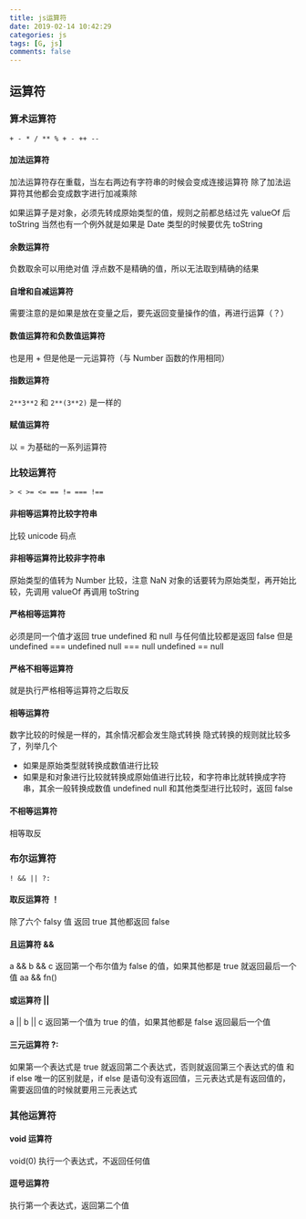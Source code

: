 ```yaml
---
title: js运算符
date: 2019-02-14 10:42:29
categories: js
tags: [G, js]
comments: false
---
```


## 运算符

### 算术运算符

`+ - * / ** % + - ++ -- `

#### 加法运算符

加法运算符存在重载，当左右两边有字符串的时候会变成连接运算符
除了加法运算符其他都会变成数字进行加减乘除

如果运算子是对象，必须先转成原始类型的值，规则之前都总结过先 valueOf 后 toString
当然也有一个例外就是如果是 Date 类型的时候要优先 toString

#### 余数运算符

负数取余可以用绝对值
浮点数不是精确的值，所以无法取到精确的结果

#### 自增和自减运算符

需要注意的是如果是放在变量之后，要先返回变量操作的值，再进行运算（？）

#### 数值运算符和负数值运算符

也是用 + 但是他是一元运算符（与 Number 函数的作用相同）

#### 指数运算符

`2**3**2` 和 `2**(3**2)` 是一样的

#### 赋值运算符

以 = 为基础的一系列运算符


### 比较运算符

` > < >= <= == != === !== `

#### 非相等运算符比较字符串

比较 unicode 码点

#### 非相等运算符比较非字符串

原始类型的值转为 Number 比较，注意 NaN
对象的话要转为原始类型，再开始比较，先调用 valueOf 再调用 toString

#### 严格相等运算符

必须是同一个值才返回 true
undefined 和 null 与任何值比较都是返回 false
但是 undefined === undefined null === null undefined == null

#### 严格不相等运算符

就是执行严格相等运算符之后取反

#### 相等运算符

数字比较的时候是一样的，其余情况都会发生隐式转换
隐式转换的规则就比较多了，列举几个
- 如果是原始类型就转换成数值进行比较
- 如果是和对象进行比较就转换成原始值进行比较，和字符串比就转换成字符串，其余一般转换成数值
undefined null 和其他类型进行比较时，返回 false

#### 不相等运算符

相等取反


### 布尔运算符

```
! && || ?:
```

#### 取反运算符 ！

除了六个 falsy 值 返回 true 其他都返回 false

#### 且运算符 &&

a && b && c 返回第一个布尔值为 false 的值，如果其他都是 true 就返回最后一个值
aa && fn()

#### 或运算符 || 

a || b || c 返回第一个值为 true 的值，如果其他都是 false 返回最后一个值

#### 三元运算符 ?:

如果第一个表达式是 true 就返回第二个表达式，否则就返回第三个表达式的值
和 if else 唯一的区别就是，if else 是语句没有返回值，三元表达式是有返回值的，需要返回值的时候就要用三元表达式


### 其他运算符

#### void 运算符

void(0) 执行一个表达式，不返回任何值

#### 逗号运算符

执行第一个表达式，返回第二个值

